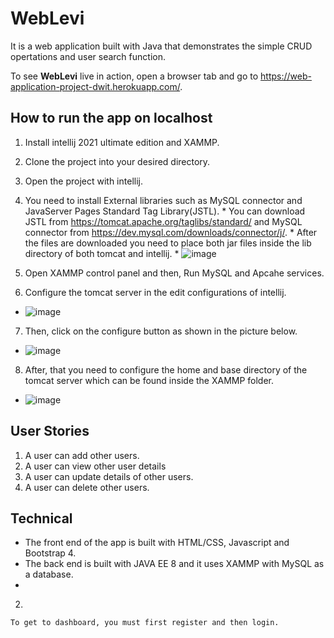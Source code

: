 # WebLevi
  It is a web application built with Java that demonstrates the simple CRUD opertations and user search function. 
  

  To see **WebLevi** live in action, open a browser tab and go to  https://web-application-project-dwit.herokuapp.com/. 
  


## How to run the app on localhost
   
   1. Install intellij 2021 ultimate edition and XAMMP.  
   2. Clone the project into your desired directory.
   3. Open the project with intellij.
   4. You need to install External libraries such as MySQL connector and JavaServer Pages Standard Tag Library(JSTL).
     * You can download JSTL from https://tomcat.apache.org/taglibs/standard/ and MySQL connector from https://dev.mysql.com/downloads/connector/j/.
     * After the files are downloaded you need to place both jar files inside the lib directory of both tomcat and intellij.
     * ![image](https://user-images.githubusercontent.com/41668152/161546254-60d8704f-68c1-4dd2-9018-86f68de814b2.png)

   5. Open XAMMP control panel and then, Run MySQL and Apcahe services.
   6. Configure the tomcat server in the edit configurations of intellij.
   * ![image](https://user-images.githubusercontent.com/41668152/161539448-3fb71b67-0bba-4a7f-b0f3-7a56fff816a7.png)
   7. Then, click on the configure button as shown in the picture below.
   * ![image](https://user-images.githubusercontent.com/41668152/161539767-d2cb65a4-eaee-4a0c-8231-e4fd83824a9c.png)
   8. After, that you need to configure the home and base directory of the tomcat server which can be found inside the XAMMP folder.
   * ![image](https://user-images.githubusercontent.com/41668152/161540124-6d5846ab-043c-451e-ab8c-9ecc3aae25ee.png)

## User Stories
   1. A user can add other users.
   2. A user can view other user details
   3. A user can update details of other users.
   4. A user can delete other users.
  
## Technical
   * The front end of the app is built with HTML/CSS, Javascript and Bootstrap 4.
   * The back end is built with JAVA EE 8 and it uses XAMMP with MySQL as a database. 
   * 
  
   2. 
    To get to dashboard, you must first register and then login.
  
